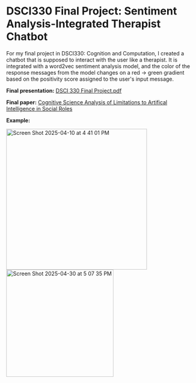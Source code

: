 # DSCI330 Final Project: Sentiment Analysis-Integrated Therapist Chatbot

For my final project in DSCI330: Cognition and Computation, I created a chatbot that is supposed to interact with the user like a therapist. It is integrated with a word2vec sentiment analysis model, and the color of the response messages from the model changes on a red -> green gradient based on the positivity score assigned to the user's input message.

**Final presentation:**
[DSCI 330 Final Project.pdf](https://github.com/user-attachments/files/19694218/DSCI.330.Final.Project.pdf)

**Final paper:**
[Cognitive Science Analysis of Limitations to Artifical Intelligence in Social Roles](https://docs.google.com/document/d/1xQ8RYtOn36LSssOCQjMxHHqgRNFY97lCsuCJYRUNWRk/edit?usp=sharing)

**Example:**

<img width="374" alt="Screen Shot 2025-04-10 at 4 41 01 PM" src="https://github.com/user-attachments/assets/f939eb0d-f9bd-495d-b5cc-752add819613" /> 

<img width="285" alt="Screen Shot 2025-04-30 at 5 07 35 PM" src="https://github.com/user-attachments/assets/5fcba629-a13a-4b30-8feb-a5c98f866822" />
